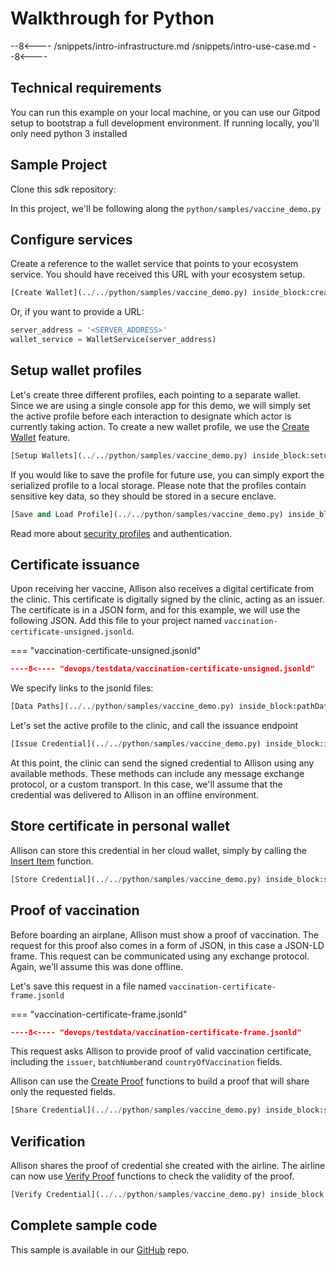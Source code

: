 # Walkthrough for Python

--8<----
/snippets/intro-infrastructure.md
/snippets/intro-use-case.md
--8<----

## Technical requirements

You can run this example on your local machine, or you can use our Gitpod setup to bootstrap a full development environment. If running locally, you'll only need python 3 installed

## Sample Project

Clone this sdk repository: <link>

In this project, we'll be following along the `python/samples/vaccine_demo.py`


## Configure services

Create a reference to the wallet service that points to your ecosystem service. You should have received this URL with your ecosystem setup. 

<!--codeinclude-->
```python
[Create Wallet](../../python/samples/vaccine_demo.py) inside_block:createService
```
<!--/codeinclude-->

Or, if you want to provide a URL:
```python
server_address = '<SERVER_ADDRESS>'
wallet_service = WalletService(server_address)
```

## Setup wallet profiles

Let's create three different profiles, each pointing to a separate wallet. Since we are using a single console app for this demo, we will simply set the active profile before each interaction to designate which actor is currently taking action.
To create a new wallet profile, we use the [Create Wallet](../reference/services/wallet-service/#create-wallet) feature.

<!--codeinclude-->
```python
[Setup Wallets](../../python/samples/vaccine_demo.py) inside_block:setupActors
```
<!--/codeinclude-->

If you would like to save the profile for future use, you can simply export the serialized profile to a local storage. Please note that the profiles contain sensitive key data, so they should be stored in a secure enclave.

<!--codeinclude-->
```python
[Save and Load Profile](../../python/samples/vaccine_demo.py) inside_block:storeAndRecallProfile
```
<!--/codeinclude-->

Read more about [security profiles](../reference/index.md#authorization) and authentication.

## Certificate issuance

Upon receiving her vaccine, Allison also receives a digital certificate from the clinic. This certificate is digitally signed by the clinic, acting as an issuer.
The certificate is in a JSON form, and for this example, we will use the following JSON. Add this file to your project named `vaccination-certificate-unsigned.jsonld`.

=== "vaccination-certificate-unsigned.jsonld"
```json
----8<---- "devops/testdata/vaccination-certificate-unsigned.jsonld"
```

We specify links to the jsonld files:
<!--codeinclude-->
```python
[Data Paths](../../python/samples/vaccine_demo.py) inside_block:pathData
```
<!--/codeinclude-->

Let's set the active profile to the clinic, and call the issuance endpoint
<!--codeinclude-->
```python
[Issue Credential](../../python/samples/vaccine_demo.py) inside_block:issueCredential
```
<!--/codeinclude-->

At this point, the clinic can send the signed credential to Allison using any available methods. These methods can include any message exchange protocol, or a custom transport. In this case, we'll assume that the credential was delivered to Allison in an offline environment.

## Store certificate in personal wallet

Allison can store this credential in her cloud wallet, simply by calling the [Insert Item](../reference/services/wallet-service/#insert-record) function.

<!--codeinclude-->
```python
[Store Credential](../../python/samples/vaccine_demo.py) inside_block:storeCredential
```
<!--/codeinclude-->

## Proof of vaccination

Before boarding an airplane, Allison must show a proof of vaccination. The request for this proof also comes in a form of JSON, in this case a JSON-LD frame.
This request can be communicated using any exchange protocol. Again, we'll assume this was done offline.

Let's save this request in a file named `vaccination-certificate-frame.jsonld`

=== "vaccination-certificate-frame.jsonld"
```json
----8<---- "devops/testdata/vaccination-certificate-frame.jsonld"
```

This request asks Allison to provide proof of valid vaccination certificate, including the `issuer`, `batchNumber`and `countryOfVaccination` fields.

Allison can use the [Create Proof](../reference/services/wallet-service/#create-proof) functions to build a proof that will share only the requested fields.

<!--codeinclude-->
```python
[Share Credential](../../python/samples/vaccine_demo.py) inside_block:shareCredential
```
<!--/codeinclude-->

## Verification

Allison shares the proof of credential she created with the airline. The airline can now use [Verify Proof](../reference/services/wallet-service/#verify-proof) functions to check the validity of the proof.

<!--codeinclude-->
```python
[Verify Credential](../../python/samples/vaccine_demo.py) inside_block:verifyCredential
```
<!--/codeinclude-->

## Complete sample code

This sample is available in our [GitHub](https://github.com/trinsic-id/sdk/tree/main/python/samples) repo.

